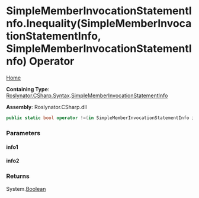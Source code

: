 # SimpleMemberInvocationStatementInfo\.Inequality\(SimpleMemberInvocationStatementInfo, SimpleMemberInvocationStatementInfo\) Operator

[Home](../../../../../README.md)

**Containing Type**: [Roslynator.CSharp.Syntax](../../README.md)\.[SimpleMemberInvocationStatementInfo](../README.md)

**Assembly**: Roslynator\.CSharp\.dll

```csharp
public static bool operator !=(in SimpleMemberInvocationStatementInfo info1, in SimpleMemberInvocationStatementInfo info2)
```

### Parameters

#### info1

#### info2

### Returns

System\.[Boolean](https://docs.microsoft.com/en-us/dotnet/api/system.boolean)

